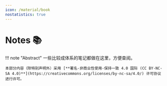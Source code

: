 ```yaml
---
icon: /material/book
nostatistics: true
---
```


# Notes 📚

!!! note "Abstract"
    一些比较成体系的笔记都做在这里，方便查阅。

    本部分内容（除特别声明外）采用 [**署名-非商业性使用-保持一致 4.0 国际 (CC BY-NC-SA 4.0)**](https://creativecommons.org/licenses/by-nc-sa/4.0/) 许可协议进行许可。
